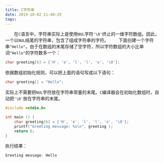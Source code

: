 ```yaml
---
title: C字符串
date: 2019-10-02 11:40:29
tags:
---
```

&emsp;&emsp;在`C`语言中，字符串实际上是使用`NUL`字符`'\0'`终止的一维字符数组。因此，一个以`NUL`结尾的字符串，包含了组成字符串的字符。
&emsp;&emsp;下面创建一个字符串`"Hello"`。由于在数组的末尾存储了空字符，所以字符数组的大小比单词`"Hello"`的字符数多一个：

``` cpp
char greeting[6] = {'H', 'e', 'l', 'l', 'o', '\0'};
```

依据数组初始化规则，可以把上面的语句写成以下语句：

``` cpp
char greeting[] = "Hello";
```

实际上不需要把`NUL`字符放在字符串常量的末尾。`C`编译器会在初始化数组时，自动把`'\0'`放在字符串的末尾。

``` cpp
#include <stdio.h>

int main () {
    char greeting[6] = {'H', 'e', 'l', 'l', 'o', '\0'};
    printf("Greeting message: %s\n", greeting );
    return 0;
}
```

执行结果：

``` cpp
Greeting message: Hello
```